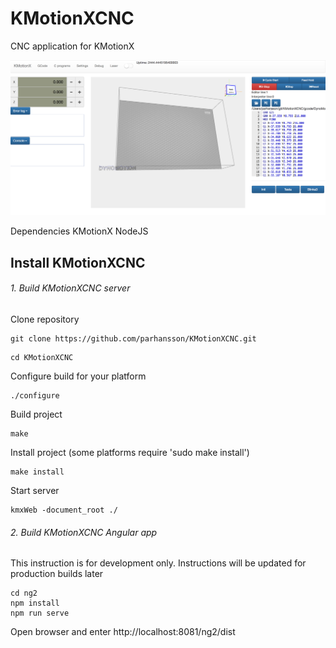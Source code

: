 # KMotionXCNC
CNC application for KMotionX


![Image of KMXWeb](doc/images/main.png)

Dependencies
KMotionX
NodeJS


## Install KMotionXCNC

###### 1. Build KMotionXCNC server

Clone repository
```
git clone https://github.com/parhansson/KMotionXCNC.git
```

```
cd KMotionXCNC
```
Configure build for your platform
```
./configure
```
Build project
```
make
```
Install project (some platforms require 'sudo make install') 
```
make install
```

Start server
```
kmxWeb -document_root ./
```

###### 2. Build KMotionXCNC Angular app

This instruction is for development only.
Instructions will be updated for production builds later
```
cd ng2
npm install
npm run serve
```

Open browser and enter 
http://localhost:8081/ng2/dist